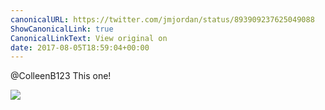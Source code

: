 ```yaml
---
canonicalURL: https://twitter.com/jmjordan/status/893909237625049088
ShowCanonicalLink: true
CanonicalLinkText: View original on
date: 2017-08-05T18:59:04+00:00
---
```

@ColleenB123 This one!

![](/images/893909237625049088-DGfNto7VYAEWAM1.jpg)